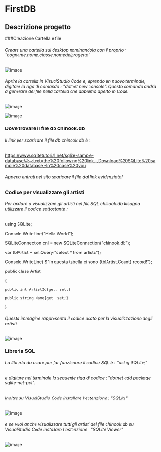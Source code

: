 # FirstDB

## Descrizione progetto
###Creazione Cartella e file
###### Creare una cartella sul desktop nominandola con il proprio : "cognome.nome.classe.nomedelprogetto"

![image](https://user-images.githubusercontent.com/117436985/235085824-335c42ce-4538-4929-ae9f-4995d9ffc6b7.png)

###### Aprire la cartella in VisualStudio Code e, aprendo un nuovo terminale, digitare la riga di comando : "dotnet new console". Questo comando andrà a generare dei file nella cartella che abbiamo aperto in Code.


![image](https://user-images.githubusercontent.com/117436985/235087757-cebe3990-ddc3-4d95-b4fa-94a364c6e10a.png)


![image](https://user-images.githubusercontent.com/117436985/235088243-ec7f129e-3ace-4355-b198-8681ab9f4c89.png)

### Dove trovare il file db chinook.db
###### Il link per scaricare il file db chinook.db è : 

https://www.sqlitetutorial.net/sqlite-sample-database/#:~:text=the%20following%20link.-,Download%20SQLite%20sample%20database,-In%20case%20you

###### Appena entrati nel sito scaricare il file dal link evidenziato!

### Codice per visualizzare gli artisti

###### Per andare a visualizzare gli artisti nel file SQL chinook.db bisogna utilizzare il codice sottostante :

using SQLite;


Console.WriteLine("Hello World");

SQLiteConnection cnl = new SQLiteConnection("chinook.db");

var tblArtist = cnl.Query<Artist>("select * from artists");

Console.WriteLine( $"In questa tabella ci sono {tblArtist.Count} record!");

public class Artist

{

    public int ArtistId{get; set;}
    
    public string Name{get; set;}
    
}
    
###### Questa immagine rappresenta il codice usato per la visualizzazione degli artisti.
![image](https://user-images.githubusercontent.com/117436985/235088812-f6029c04-12a4-4f35-9594-6de4aa0c02f4.png)

### Libreria SQL

###### La libreria da usare per far funzionare il codice SQL è : "using SQLite;"
###### e digitare nel terminale la seguente riga di codice : "dotnet add package sqlite-net-pcl".
###### Inoltre su VisualStudio Code installare l'estenzione : "SQLite"

![image](https://user-images.githubusercontent.com/117436985/236143761-ec2f2076-6105-4c3d-9523-8816d9f4f4cd.png)

###### e se vuoi anche visualizzare tutti gli artisti del file chinook.db su VisualStudio Code installare l'estenzione : "SQLite Viewer"

![image](https://user-images.githubusercontent.com/117436985/236144223-1c71779c-6e3b-4417-8a98-ede510d16759.png)







